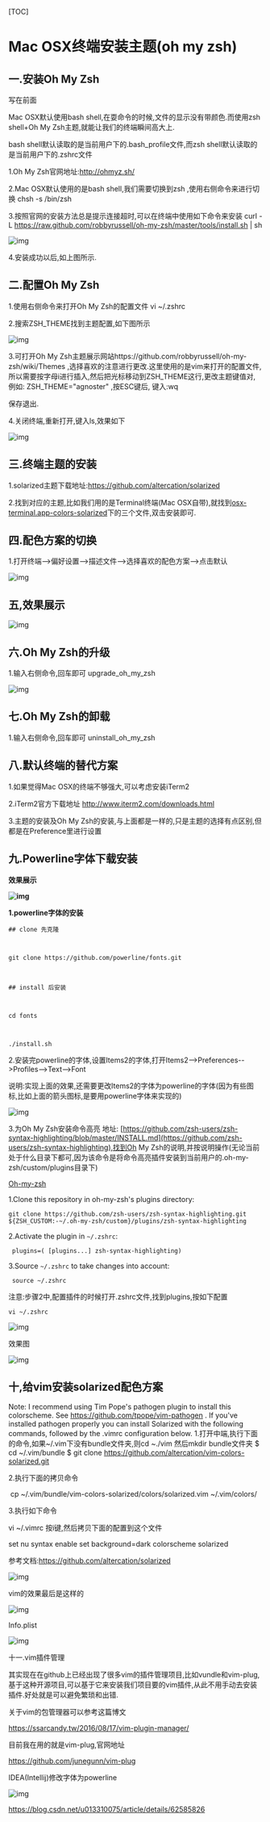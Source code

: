 [TOC]



# Mac OSX终端安装主题(oh my zsh)

## 一.安装Oh My Zsh

写在前面 

Mac OSX默认使用bash shell,在耍命令的时候,文件的显示没有带颜色.而使用zsh shell+Oh My Zsh主题,就能让我们的终端瞬间高大上.

bash shell默认读取的是当前用户下的.bash_profile文件,而zsh shell默认读取的是当前用户下的.zshrc文件

1.Oh My Zsh官网地址:http://ohmyz.sh/

2.Mac OSX默认使用的是bash shell,我们需要切换到zsh ,使用右侧命令来进行切换 chsh -s /bin/zsh 

3.按照官网的安装方法总是提示连接超时,可以在终端中使用如下命令来安装  curl -L https://raw.github.com/robbyrussell/oh-my-zsh/master/tools/install.sh | sh

![img](image-201806291603/Center.png)

4.安装成功以后,如上图所示.

## 二.配置Oh My Zsh

1.使用右侧命令来打开Oh My Zsh的配置文件 vi ~/.zshrc

2.搜索ZSH_THEME找到主题配置,如下图所示

![img](image-201806291603/Center1.png)

3.可打开Oh My Zsh主题展示网站https://github.com/robbyrussell/oh-my-zsh/wiki/Themes ,选择喜欢的注意进行更改.这里使用的是vim来打开的配置文件,所以需要按字母i进行插入,然后把光标移动到ZSH_THEME这行,更改主题键值对,例如: ZSH_THEME="agnoster"  ,按ESC键后, 键入:wq 

保存退出.

4.关闭终端,重新打开,键入ls,效果如下

![img](image-201806291603/Center2.png)

## 三.终端主题的安装

1.solarized主题下载地址:https://github.com/altercation/solarized

2.找到对应的主题,比如我们用的是Terminal终端(Mac OSX自带),就找到[osx-terminal.app-colors-solarized](https://github.com/altercation/solarized/tree/master/osx-terminal.app-colors-solarized)下的三个文件,双击安装即可.

## 四.配色方案的切换

1.打开终端-->偏好设置-->描述文件-->选择喜欢的配色方案-->点击默认

![img](image-201806291603/Center3.png)

## 五,效果展示

![img](image-201806291603/Center4.png)

## 六.Oh My Zsh的升级

1.输入右侧命令,回车即可 upgrade_oh_my_zsh

![img](image-201806291603/Center5.png)

## 七.Oh My Zsh的卸载

1.输入右侧命令,回车即可 uninstall_oh_my_zsh

## 八.默认终端的替代方案

1.如果觉得Mac OSX的终端不够强大,可以考虑安装iTerm2

2.iTerm2官方下载地址 <http://www.iterm2.com/downloads.html>

3.主题的安装及Oh My Zsh的安装,与上面都是一样的,只是主题的选择有点区别,但都是在Preference里进行设置

## 九.**Powerline字体下载安装**

**效果展示**

**![img](image-201806291603/Center6.png)**

**1.powerline字体的安装**

```
## clone 先克隆



git clone https://github.com/powerline/fonts.git



## install 后安装



cd fonts



./install.sh
```

2.安装完powerline的字体,设置Items2的字体,打开Items2-->Preferences-->Profiles-->Text-->Font

说明:实现上面的效果,还需要更改Items2的字体为powerline的字体(因为有些图标,比如上面的箭头图标,是要用powerline字体来实现的)

![img](image-201806291603/Center7.png)

3.为Oh My Zsh安装命令高亮 地址: [https://github.com/zsh-users/zsh-syntax-highlighting/blob/master/INSTALL.md](https://github.com/zsh-users/zsh-syntax-highlighting),找到Oh My Zsh的说明,并按说明操作(无论当前处于什么目录下都可,因为该命令是将命令高亮插件安装到当前用户的.oh-my-zsh/custom/plugins目录下)





 [Oh-my-zsh](https://github.com/robbyrussell/oh-my-zsh)

1.Clone this repository in oh-my-zsh's plugins directory:

```
git clone https://github.com/zsh-users/zsh-syntax-highlighting.git ${ZSH_CUSTOM:-~/.oh-my-zsh/custom}/plugins/zsh-syntax-highlighting
```

2.Activate the plugin in `~/.zshrc`:

```
 plugins=( [plugins...] zsh-syntax-highlighting)
```

3.Source `~/.zshrc` to take changes into account:

```
 source ~/.zshrc
```

注意:步骤2中,配置插件的时候打开.zshrc文件,找到plugins,按如下配置

```
vi ~/.zshrc
```

![img](image-201806291603/70.png)

效果图

![img](image-201806291603/Center8.png)

## 十,给vim安装solarized配色方案

Note: I recommend using Tim Pope's pathogen plugin to install this 
colorscheme. See https://github.com/tpope/vim-pathogen . If you've installed 
pathogen properly you can install Solarized with the following commands, 
followed by the .vimrc configuration below.
1.打开中端,执行下面的命令,如果~/.vim下没有bundle文件夹,则cd ~./vim 然后mkdir bundle文件夹
$ cd ~/.vim/bundle
$ git clone https://github.com/altercation/vim-colors-solarized.git

2.执行下面的拷贝命令

​    cp ~/.vim/bundle/vim-colors-solarized/colors/solarized.vim ~/.vim/colors/

3.执行如下命令

vi ~/.vimrc 按i键,然后拷贝下面的配置到这个文件

set nu
syntax enable
set background=dark
colorscheme solarized

参考文档:<https://github.com/altercation/solarized>

![img](https://img-blog.csdn.net/20170318000954118?watermark/2/text/aHR0cDovL2Jsb2cuY3Nkbi5uZXQvdTAxMzMxMDA3NQ==/font/5a6L5L2T/fontsize/400/fill/I0JBQkFCMA==/dissolve/70/gravity/Center)

vim的效果最后是这样的

![img](https://img-blog.csdn.net/20170318002303486?watermark/2/text/aHR0cDovL2Jsb2cuY3Nkbi5uZXQvdTAxMzMxMDA3NQ==/font/5a6L5L2T/fontsize/400/fill/I0JBQkFCMA==/dissolve/70/gravity/Center)

Info.plist

![img](https://img-blog.csdn.net/20170318002421331?watermark/2/text/aHR0cDovL2Jsb2cuY3Nkbi5uZXQvdTAxMzMxMDA3NQ==/font/5a6L5L2T/fontsize/400/fill/I0JBQkFCMA==/dissolve/70/gravity/Center)

十一.vim插件管理

其实现在在github上已经出现了很多vim的插件管理项目,比如vundle和vim-plug,基于这种开源项目,可以基于它来安装我们项目要的vim插件,从此不用手动去安装插件.好处就是可以避免繁琐和出错.

关于vim的包管理器可以参考这篇博文

<https://ssarcandy.tw/2016/08/17/vim-plugin-manager/>

目前我在用的就是vim-plug,官网地址

<https://github.com/junegunn/vim-plug>

IDEA(Intellij)修改字体为powerline

![img](https://img-blog.csdn.net/20170824212257192?watermark/2/text/aHR0cDovL2Jsb2cuY3Nkbi5uZXQvdTAxMzMxMDA3NQ==/font/5a6L5L2T/fontsize/400/fill/I0JBQkFCMA==/dissolve/70/gravity/Center)





https://blog.csdn.net/u013310075/article/details/62585826